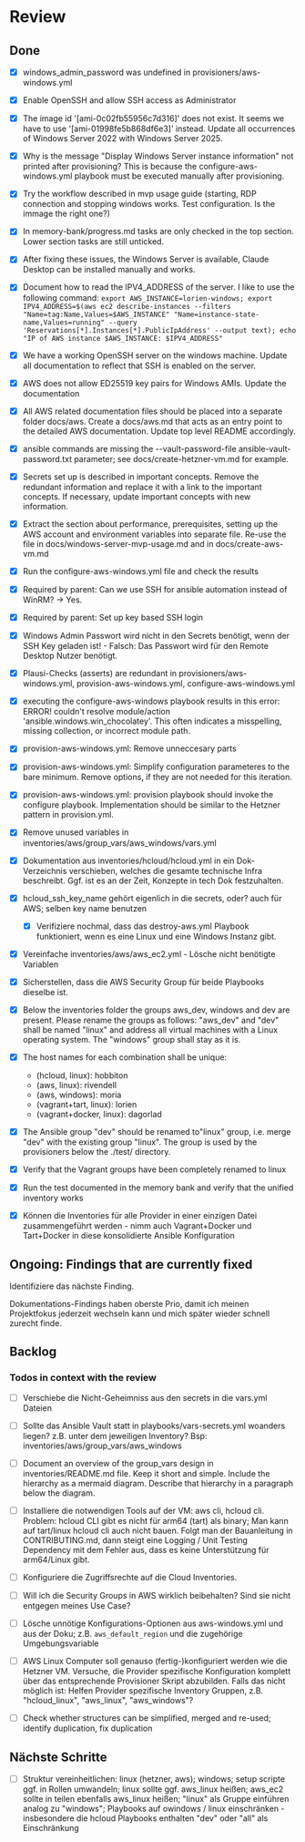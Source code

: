 # Review

## Done

- [x] windows_admin_password was undefined in provisioners/aws-windows.yml
- [x] Enable OpenSSH and allow SSH access as Administrator
- [x] The image id '[ami-0c02fb55956c7d316]' does not exist. It seems we have to use '[ami-01998fe5b868df6e3]' instead. Update all occurrences of Windows Server 2022 with Windows Server 2025.
- [x] Why is the message "Display Windows Server instance information" not printed after provisioning? This is because the configure-aws-windows.yml playbook must be executed manually after provisioning.
- [x] Try the workflow described in mvp usage guide (starting, RDP connection and stopping windows works. Test configuration. Is the immage the right one?)
- [x] In memory-bank/progress.md tasks are only checked in the top section. Lower section tasks are still unticked.
- [x] After fixing these issues, the Windows Server is available, Claude Desktop can be installed manually and works.
- [x] Document how to read the IPV4_ADDRESS of the server. I like to use the following command: `export AWS_INSTANCE=lorien-windows; export IPV4_ADDRESS=$(aws ec2 describe-instances --filters "Name=tag:Name,Values=$AWS_INSTANCE" "Name=instance-state-name,Values=running" --query 'Reservations[*].Instances[*].PublicIpAddress' --output text); echo "IP of AWS instance $AWS_INSTANCE: $IPV4_ADDRESS"`
- [x] We have a working OpenSSH server on the windows machine. Update all documentation to reflect that SSH is enabled on the server.
- [x] AWS does not allow ED25519 key pairs for Windows AMIs. Update the documentation
- [x] All AWS related documentation files should be placed into a separate folder docs/aws. Create a docs/aws.md that acts as an entry point to the detailed AWS documentation. Update top level README accordingly.
- [x] ansible commands are missing the --vault-password-file ansible-vault-password.txt parameter; see docs/create-hetzner-vm.md for example.
- [x] Secrets set up is described in important concepts. Remove the redundant information and replace it with a link to the important concepts. If necessary, update important concepts with new information.
- [x] Extract the section about performance, prerequisites, setting up the AWS account and environment variables into separate file. Re-use the file in docs/windows-server-mvp-usage.md and in docs/create-aws-vm.md
- [x] Run the configure-aws-windows.yml file and check the results
- [x] Required by parent: Can we use SSH for ansible automation instead of WinRM? -> Yes.
- [x] Required by parent: Set up key based SSH login
- [x] Windows Admin Passwort wird nicht in den Secrets benötigt, wenn der SSH Key geladen ist! - Falsch: Das Passwort wird für den Remote Desktop Nutzer benötigt.
- [x] Plausi-Checks (asserts) are redundant in provisioners/aws-windows.yml, provision-aws-windows.yml, configure-aws-windows.yml
- [x] executing the configure-aws-windows playbook results in this error: ERROR! couldn't resolve module/action 'ansible.windows.win_chocolatey'. This often indicates a misspelling, missing collection, or incorrect module path.
- [x] provision-aws-windows.yml: Remove unneccesary parts
- [x] provision-aws-windows.yml: Simplify configuration parameteres to the bare minimum. Remove options, if they are not needed for this iteration.
- [x] provision-aws-windows.yml: provision playbook should invoke the configure playbook. Implementation should be similar to the Hetzner pattern in provision.yml.
- [x] Remove unused variables in inventories/aws/group_vars/aws_windows/vars.yml
- [x] Dokumentation aus inventories/hcloud/hcloud.yml in ein Dok-Verzeichnis verschieben, welches die gesamte technische Infra beschreibt. Ggf. ist es an der Zeit, Konzepte in tech Dok festzuhalten.
- [x] hcloud_ssh_key_name gehört eigenlich in die secrets, oder? auch für AWS; selben key name benutzen
  - [x] Verifiziere nochmal, dass das destroy-aws.yml Playbook funktioniert, wenn es eine Linux und eine Windows Instanz gibt.
- [x] Vereinfache inventories/aws/aws_ec2.yml - Lösche nicht benötigte Variablen
- [x] Sicherstellen, dass die AWS Security Group für beide Playbooks dieselbe ist.
- [x] Below the inventories folder the groups aws_dev, windows and dev are present. Please rename the groups as follows: "aws_dev" and "dev" shall be named "linux" and address all virtual machines with a Linux operating system. The "windows" group shall stay as it is.
- [x] The host names for each combination shall be unique:

  - (hcloud, linux): hobbiton
  - (aws, linux): rivendell
  - (aws, windows): moria
  - (vagrant+tart, linux): lorien
  - (vagrant+docker, linux): dagorlad
- [x] The Ansible group "dev" should be renamed to"linux" group, i.e. merge "dev" with the existing group "linux". The group is used by the provisioners below the ./test/ directory.
- [x] Verify that the Vagrant groups have been completely renamed to linux
- [x] Run the test documented in the memory bank and verify that the unified inventory works
- [x] Können die Inventories für alle Provider in einer einzigen Datei zusammengeführt werden - nimm auch Vagrant+Docker und Tart+Docker in diese konsolidierte Ansible Konfiguration

## Ongoing: Findings that are currently fixed

Identifiziere das nächste Finding.

Dokumentations-Findings haben oberste Prio, damit ich meinen Projektfokus jederzeit wechseln kann und mich später wieder schnell zurecht finde.


## Backlog

### Todos in context with the review

- [ ] Verschiebe die Nicht-Geheimniss aus den secrets in die vars.yml Dateien

- [ ] Sollte das Ansible Vault statt in playbooks/vars-secrets.yml woanders liegen? z.B. unter dem jeweiligen Inventory? Bsp: inventories/aws/group_vars/aws_windows

- [ ] Document an overview of the group_vars design in inventories/README.md file. Keep it short and simple. Include the hierarchy as a mermaid diagram. Describe that hierarchy in a paragraph below the diagram.

- [ ] Installiere die notwendigen Tools auf der VM: aws cli, hcloud cli. Problem: hcloud CLI gibt es nicht für arm64 (tart) als binary; Man kann auf tart/linux hcloud cli auch nicht bauen. Folgt man der Bauanleitung in CONTRIBUTING.md, dann steigt eine Logging / Unit Testing Dependency mit dem Fehler aus, dass es keine Unterstützung für arm64/Linux gibt.

- [ ] Konfiguriere die Zugriffsrechte auf die Cloud Inventories.

- [ ] Will ich die Security Groups in AWS wirklich beibehalten? Sind sie nicht entgegen meines Use Case?

- [ ] Lösche unnötige Konfigurations-Optionen aus aws-windows.yml und aus der Doku; z.B. `aws_default_region` und die zugehörige Umgebungsvariable

- [ ] AWS Linux Computer soll genauso (fertig-)konfiguriert werden wie die Hetzner VM. Versuche, die Provider spezifische Konfiguration komplett über das entsprechende Provisioner Skript abzubilden. Falls das nicht möglich ist: Helfen Provider spezifische Inventory Gruppen, z.B. "hcloud_linux", "aws_linux", "aws_windows"?

- [ ] Check whether structures can be simplified, merged and re-used; identify duplication, fix duplication

## Nächste Schritte

- [ ] Struktur vereinheitlichen: linux (hetzner, aws); windows; setup scripte ggf. in Rollen umwandeln; linux sollte ggf. aws_linux heißen; aws_ec2 sollte in teilen ebenfalls aws_linux heißen; "linux" als Gruppe einführen analog zu "windows"; Playbooks auf owindows / linux einschränken - insbesondere die hcloud Playbooks enthalten "dev" oder "all" als Einschränkung

